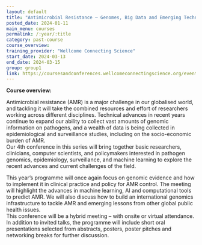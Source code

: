 ```yaml
---
layout: default
title: "Antimicrobial Resistance – Genomes, Big Data and Emerging Technologies"
posted_date: 2024-01-11
main_menu: courses
permalink: /:year/:title
category: past-course
course_overview: 
training_provider: "Wellcome Connecting Science"
start_date: 2024-03-13
end_date: 2024-03-15
group: group1
link: https://coursesandconferences.wellcomeconnectingscience.org/event/antimicrobial-resistance-genomes-big-data-and-emerging-technologies-20240313/?utm_source=paid-landing-page&utm_medium=paid&utm_campaign=&utm_id=amr24&utm_term=&utm_content=
---
```

  
<!-- ### SARS-CoV-2 NGS bioinformatics course 2021 -->

<p align="left"><b >Course overview:</b></p>

<p>

Antimicrobial resistance (AMR) is a major challenge in our globalised world, and tackling it will take the combined resources and effort of researchers working across different disciplines. Technical advances in recent years continue to expand our ability to collect vast amounts of genomic information on pathogens, and a wealth of data is being collected in epidemiological and surveillance studies, including on the socio-economic burden of AMR.
<br>
Our 4th conference in this series will bring together basic researchers, clinicians, computer scientists, and policymakers interested in pathogen genomics, epidemiology, surveillance, and machine learning to explore the recent advances and current challenges of the field.
<br>

This year’s programme will once again focus on genomic evidence and how to implement it in clinical practice and policy for AMR control. The meeting will highlight the advances in machine learning, AI and computational tools to predict AMR. We will also discuss how to build an international genomics infrastructure to tackle AMR and emerging lessons from other global public health issues.
<br>
This conference will be a hybrid meeting – with onsite or virtual attendance. In addition to invited talks, the programme will include short oral presentations selected from abstracts, posters, poster pitches and networking breaks for further discussion.
</p>



